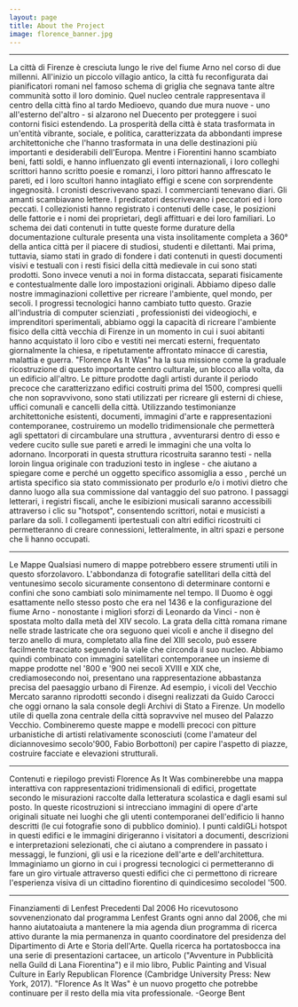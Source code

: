 ```yaml
---
layout: page
title: About the Project
image: florence_banner.jpg
---
```


<hr class="major" />

La città di Firenze è cresciuta lungo le rive del fiume Arno nel corso di due millenni. All'inizio un piccolo villagio antico, la città fu reconfigurata dai pianificatori romani nel famoso schema di griglia che segnava tante altre communità sotto il loro dominio. Quel nucleo centrale rappresentava il centro della città fino al tardo Medioevo, quando due mura nuove - uno all'esterno del'altro - si alzarono nel Duecento per proteggere i suoi contorni fisici estendendo. La prosperità della città è stata trasformata in un'entità vibrante, sociale, e politica, caratterizzata da abbondanti imprese architettoniche che l'hanno trasformata in una delle destinazioni più importanti e desiderabili dell'Europa. Mentre i Fiorentini hanno scambiato  beni, fatti soldi, e hanno influenzato gli eventi internazionali, i loro colleghi scrittori  hanno scritto poesie e romanzi, i loro pittori hanno affrescato le pareti, ed i loro scultori hanno intagliato effigi e scene con sorprendente ingegnosità. I cronisti descrivevano  spazi. I commercianti tenevano diari. Gli amanti scambiavano lettere. I predicatori descrivevano i peccatori ed i loro peccati. I collezionisti hanno registrato i contenuti delle case, le posizioni delle fattorie e i nomi dei proprietari, degli affittuari e dei loro familiari. Lo schema dei dati contenuti in tutte queste forme durature della documentazione culturale presenta una vista insolitamente completa a 360° della antica città per il piacere di studiosi, studenti e dilettanti. Mai prima, tuttavia, siamo stati in grado di fondere i dati contenuti in questi documenti visivi e testuali con i resti fisici della città medievale in cui sono stati prodotti. Sono invece venuti a noi in forma distaccata, separati fisicamente e contestualmente dalle loro impostazioni originali. Abbiamo dipeso dalle nostre immaginazioni collettive per ricreare l'ambiente, quel mondo, per secoli.
I progressi tecnologici hanno cambiato tutto questo. Grazie all'industria di computer scienziati , professionisti dei videogiochi, e imprenditori sperimentali, abbiamo oggi la capacità di ricreare l'ambiente fisico della città vecchia  di Firenze  in un momento in cui i suoi abitanti hanno acquistato il loro cibo e vestiti nei mercati esterni, frequentato giornalmente la chiesa, e ripetutamente  affrontato minacce di carestia, malattia e guerra. "Florence As It Was" ha la sua missione come la graduale ricostruzione di questo importante centro culturale, un blocco alla volta, da un edificio all'altro. Le pitture prodotte dagli artisti durante il periodo precoce che caratterizzano  edifici costruiti prima del 1500, compresi quelli che non sopravvivono, sono stati utilizzati per ricreare gli esterni di chiese, uffici comunali e cancelli della città. Utilizzando testimonianze architettoniche esistenti, documenti, immagini d'arte e rappresentazioni contemporanee, costruiremo un modello tridimensionale che permetterà agli spettatori di circambulare una struttura , avventurarsi dentro di esso e vedere cucito  sulle sue pareti e arredi le immagini che una volta lo adornano. Incorporati in questa struttura ricostruita saranno testi - nella loroin lingua originale con traduzioni testo in inglese - che aiutano a spiegare come e perché un oggetto specifico assomiglia a esso , perché un artista specifico sia stato commissionato per produrlo e/o i motivi dietro che danno luogo alla sua commissione dal vantaggio del suo patrono. I passaggi letterari, i registri fiscali, anche le esibizioni musicali saranno accessibili attraverso i clic su "hotspot", consentendo scrittori, notai e musicisti a parlare da soli. I collegamenti ipertestuali con altri edifici ricostruiti ci permetteranno di creare connessioni, letteralmente, in altri spazi e persone che li hanno occupati.
________________________________________
Le Mappe
Qualsiasi numero di mappe potrebbero essere strumenti utili in questo sforzolavoro. L'abbondanza di fotografie satellitari della città del ventunesimo secolo sicuramente consentono di determinare contorni e confini che sono cambiati solo minimamente nel tempo. Il Duomo è oggi esattamente nello stesso posto che era nel 1436 e la configurazione del fiume Arno - nonostante i migliori sforzi di Leonardo da Vinci - non è spostata molto dalla metà del XIV secolo. La grata  della città romana rimane nelle strade lastricate che ora seguono quei vicoli e anche il disegno del terzo anello di mura, completato alla fine del XIII secolo, può essere facilmente tracciato seguendo la viale che circonda il suo nucleo.
Abbiamo quindi combinato con immagini satellitari contemporanee un insieme di mappe prodotte nel '800 e '900 nei secoli XVIII e XIX che, crediamosecondo noi, presentano una rappresentazione abbastanza precisa del paesaggio urbano di Firenze. Ad esempio, i vicoli del Vecchio Mercato saranno riprodotti secondo i disegni realizzati da Guido Carocci che oggi ornano la sala console degli Archivi di Stato a Firenze. Un modello utile di quella zona centrale della città sopravvive nel museo del Palazzo Vecchio. Combineremo queste mappe e modelli precoci con pitture urbanistiche di artisti relativamente sconosciuti (come l'amateur del diciannovesimo secolo'900, Fabio Borbottoni) per capire l'aspetto di piazze, costruire facciate e elevazioni strutturali.
________________________________________
Contenuti e riepilogo previsti
Florence As It Was combinerebbe una mappa interattiva con rappresentazioni tridimensionali di edifici, progettate secondo le misurazioni raccolte dalla letteratura scolastica e dagli esami sul posto. In queste ricostruzioni si intrecciano immagini di opere d'arte originali situate nei luoghi che gli utenti contemporanei dell'edificio li hanno descritti (le cui fotografie sono di pubblico dominio). I punti caldiGLi hotspot in questi edifici e le immagini dirigeranno i visitatori a documenti, descrizioni e interpretazioni selezionati, che ci aiutano a comprendere  in passato i messaggi, le funzioni, gli usi e la ricezione dell'arte e dell'architettura. Immaginiamo un giorno in cui i progressi tecnologici ci permetteranno di fare un giro virtuale attraverso questi edifici che ci permettono di ricreare l'esperienza visiva di un cittadino fiorentino di quindicesimo secolodel '500.
________________________________________
Finanziamenti di Lenfest Precedenti
Dal 2006 Ho ricevutosono sovvenenzionato dal programma Lenfest Grants ogni anno dal 2006, che mi hanno aiutatoaiuta a mantenere la mia agenda diun programma di ricerca attivo durante la mia permanenza in quanto coordinatore del presidenza del Dipartimento di Arte e Storia dell'Arte. Quella ricerca ha portatosbocca ina una serie di presentazioni cartacee, un articolo ("Avventure in Pubblicità nella Guild di Lana Fiorentina") e il mio libro, Public Painting and Visual Culture in Early Republican Florence (Cambridge University Press: New York, 2017). "Florence As It Was" è un nuovo progetto che potrebbe continuare per il resto della mia vita professionale. -George Bent
